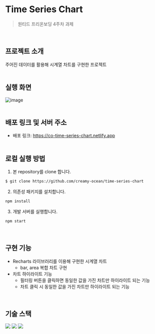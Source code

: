 # Time Series Chart

> 원티드 프리온보딩 4주차 과제

<br/>

## 프로젝트 소개

주어진 데이터를 활용해 시계열 차트를 구현한 프로젝트
<br/>
<br/>

## 실행 화면

![image](https://github.com/creamy-ocean/time-series-chart/assets/93719660/5afce9f9-6463-4d1c-945b-8da1582b0ff5)
<br/>
<br/>

## 배포 링크 및 서버 주소

- 배포 링크: https://co-time-series-chart.netlify.app
  <br/>
  <br/>

## 로컬 실행 방법

1. 본 repository를 clone 합니다.

```bash
$ git clone https://github.com/creamy-ocean/time-series-chart
```

2. 의존성 패키지를 설치합니다.

```bash
npm install
```

3. 개발 서버를 실행합니다.

```bash
npm start
```

<br/>

## 구현 기능

- Recharts 라이브러리를 이용해 구현한 시계열 차트
  - bar, area 복합 차트 구현
- 차트 하이라이트 기능
  - 필터링 버튼을 클릭하면 동일한 값을 가진 차트만 하이라이트 되는 기능
  - 차트 클릭 시 동일한 값을 가진 차트만 하이라이트 되는 기능

<br/>

## 기술 스택

<div>
  <img src="https://img.shields.io/badge/react-61DAFB?style=flat&logo=react&logoColor=white">
  <img src="https://img.shields.io/badge/typescript-3178C6?style=flat&logo=typescript&logoColor=white">
  <img src="https://img.shields.io/badge/styled components-DB7093?style=flat&logo=styledcomponents&logoColor=white">
</div>
